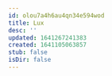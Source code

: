 ```yaml
---
id: olou7a4h6au4qn34e594wod
title: Lux
desc: ''
updated: 1641267241383
created: 1641105063857
stub: false
isDir: false
---
```



